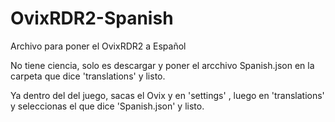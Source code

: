 # OvixRDR2-Spanish
Archivo para poner el OvixRDR2 a Español

No tiene ciencia, solo es descargar y poner el arcchivo Spanish.json en la carpeta que dice 'translations' y listo.

Ya dentro del del juego, sacas el Ovix y en 'settings' , luego en 'translations' y seleccionas el que dice 'Spanish.json' y listo.
